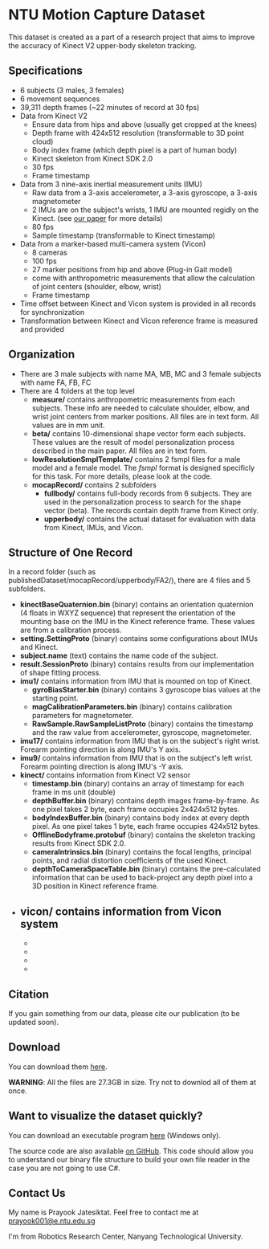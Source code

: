 # NTU Motion Capture Dataset
This dataset is created as a part of a research project that aims to improve the accuracy of Kinect V2 upper-body skeleton tracking.

## Specifications
- 6 subjects (3 males, 3 females)
- 6 movement sequences
- 39,311 depth frames (~22 minutes of record at 30 fps)
- Data from Kinect V2 
    - Ensure data from hips and above (usually get cropped at the knees)
    - Depth frame with 424x512 resolution (transformable to 3D point cloud)
    - Body index frame (which depth pixel is a part of human body)
    - Kinect skeleton from Kinect SDK 2.0
    - 30 fps
    - Frame timestamp
- Data from 3 nine-axis inertial measurement units (IMU)
    - Raw data from a 3-axis accelerometer, a 3-axis gyroscope, a 3-axis magnetometer
    - 2 IMUs are on the subject's wrists, 1 IMU are mounted regidly on the Kinect. (see [our paper]() for more details)
    - 80 fps
    - Sample timestamp (transformable to Kinect timestamp)
- Data from a marker-based multi-camera system (Vicon)
    - 8 cameras
    - 100 fps
    - 27 marker positions from hip and above (Plug-in Gait model)
    - come with anthropometric measurements that allow the calculation of joint centers (shoulder, elbow, wrist)
    - Frame timestamp
- Time offset between Kinect and Vicon system is provided in all records for synchronization
- Transformation between Kinect and Vicon reference frame is measured and provided
    
## Organization
- There are 3 male subjects with name MA, MB, MC and 3 female subjects with name FA, FB, FC
- There are 4 folders at the top level
    - **measure/** contains anthropometric measurements from each subjects. These info are needed to calculate shoulder, elbow, and wrist joint centers from marker positions. All files are in text form. All values are in mm unit.
    - **beta/** contains 10-dimensional shape vector form each subjects. These values are the result of model personalization process described in the main paper. All files are in text form.
    - **lowResolutionSmplTemplate/** contains 2 fsmpl files for a male model and a female model. The *fsmpl* format is designed specificly for this task. For more details, please look at the code.
    - **mocapRecord/** contains 2 subfolders
        - **fullbody/** contains full-body records from 6 subjects. They are used in the personalization process to search for the shape vector (beta). The records contain depth frame from Kinect only.
        - **upperbody/** contains the actual dataset for evaluation with data from Kinect, IMUs, and Vicon.

## Structure of One Record
In a record folder (such as publishedDataset/mocapRecord/upperbody/FA2/), there are 4 files and 5 subfolders.
   - **kinectBaseQuaternion.bin** (binary) contains an orientation quaternion (4 floats in WXYZ sequence) that represent the orientation of the mounting base on the IMU in the Kinect reference frame. These values are from a calibration process.
   - **setting.SettingProto** (binary) contains some configurations about IMUs and Kinect.
   - **subject.name** (text) contains the name code of the subject.
   - **result.SessionProto** (binary) contains results from our implementation of shape fitting process.
   - **imu1/** contains information from IMU that is mounted on top of Kinect.
       - **gyroBiasStarter.bin** (binary) contains 3 gyroscope bias values at the starting point.
       - **magCalibrationParameters.bin** (binary) contains calibration parameters for magnetometer.
       - **RawSample.RawSampleListProto** (binary) contains the timestamp and the raw value from accelerometer, gyroscope, magnetometer.
   - **imu17/** contains information from IMU that is on the subject's right wrist. Forearm pointing direction is along IMU's Y axis.
   - **imu9/** contains information from IMU that is on the subject's left wrist. Forearm pointing direction is along IMU's -Y axis.
   - **kinect/** contains information from Kinect V2 sensor
       - **timestamp.bin** (binary) contains an array of timestamp for each frame in ms unit (double)
       - **depthBuffer.bin** (binary) contains depth images frame-by-frame. As one pixel takes 2 byte, each frame occupies 2x424x512 bytes.
       - **bodyIndexBuffer.bin** (binary) contains body index at every depth pixel. As one pixel takes 1 byte, each frame occupies 424x512 bytes.
       - **OfflineBodyframe.protobuf** (binary) contains the skeleton tracking results from Kinect SDK 2.0.
       - **cameraIntrinsics.bin** (binary) contains the focal lengths, principal points, and radial distortion coefficients of the used Kinect.
       - **depthToCameraSpaceTable.bin** (binary) contains the pre-calculated information that can be used to back-project any depth pixel into a 3D position in Kinect reference frame.
   - **vicon/** contains information from Vicon system
       -
       -
       -
       -
       -
    
## Citation
If you gain something from our data, please cite our publication (to be updated soon).

## Download
You can download them [here](https://drive.google.com/drive/folders/0Bz8_iLTGY2o4b25FYWkwUU9BWjA). 

**WARNING**: All the files are 27.3GB in size. Try not to downlod all of them at once. 

## Want to visualize the dataset quickly?
You can download an executable program [here]() (Windows only).

The source code are also available [on GitHub](). This code should allow you to understand our binary file structure to build your own file reader in the case you are not going to use C#.

## Contact Us
My name is Prayook Jatesiktat. Feel free to contact me at prayook001@e.ntu.edu.sg

I'm from Robotics Research Center, Nanyang Technological University.
